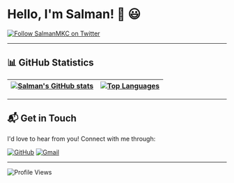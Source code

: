 # Hello, I'm Salman! 👋 😃

[![Follow SalmanMKC on Twitter](https://img.shields.io/twitter/follow/SalmanMKC.svg?label=Follow%20SalmanMKC&style=social)](https://twitter.com/intent/follow?screen_name=SalmanMKC)

---

## 📊 GitHub Statistics

[![Salman's GitHub stats](https://github-readme-stats.vercel.app/api?username=salmanmkc&show_icons=true&theme=dark&text_color=fff&border_color=79ff97&count_private=true)](https://github.com/salmanmkc) | [![Top Languages](https://github-readme-stats.vercel.app/api/top-langs/?username=salmanmkc&theme=dark&text_color=fff&border_color=79ff97&layout=compact)](https://github.com/salmanmkc) 
| ----------- | ------------ |

---

## 📬 Get in Touch

I'd love to hear from you! Connect with me through:

[![GitHub](https://img.shields.io/badge/salmanmkc-100000?style=for-the-badge&logo=github&logoColor=white)](https://github.com/salmanmkc) [![Gmail](https://img.shields.io/badge/13schishti@gmail.com-c5221f?style=for-the-badge&logo=gmail&logoColor=white)](mailto:13schishti@gmail.com)

---

![Profile Views](https://komarev.com/ghpvc/?username=salmanmkc)
